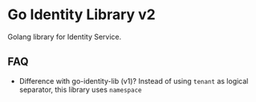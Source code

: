 # Go Identity Library v2

Golang library for Identity Service.

## FAQ 
- Difference with go-identity-lib (v1)?
Instead of using `tenant` as logical separator, this library uses `namespace`